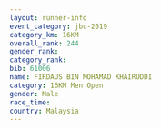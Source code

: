 ```yaml
---
layout: runner-info 
event_category: jbu-2019 
category_km: 16KM  
overall_rank: 244
gender_rank: 
category_rank: 
bib: 61006
name: FIRDAUS BIN MOHAMAD KHAIRUDDI
category: 16KM Men Open
gender: Male
race_time: 
country: Malaysia
---
```

